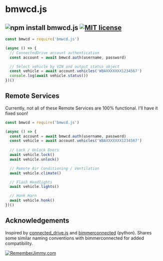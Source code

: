 # bmwcd.js

## ![npm install bmwcd.js](https://img.shields.io/badge/npm%20install-bmwcd.js-red) [![MIT license](https://img.shields.io/badge/-MIT%20License-8dddff.svg)](https://lbesson.mit-license.org/)

```javascript
const bmwcd = require('bmwcd.js')

(async () => {
  // ConnectedDrive account authentication
  const account = await bmwcd.auth(username, password)

  // Select vehicle by VIN and output status object
  const vehicle = await account.vehicles('WBAXXXXXXX1234567')
  console.log(await vehicle.status())
})()
```

## Remote Services

Currently, not all of these Remote Services are 100% functional. I'll have it fixed soon!

```javascript
const bmwcd = require('bmwcd.js')

(async () => {
  const account = await bmwcd.auth(username, password)
  const vehicle = await account.vehicles('WBAXXXXXXX1234567')
  
  // Lock / Unlock Doors
  await vehicle.lock()
  await vehicle.unlock()

  // Remote Air Conditioning / Ventilation
  await vehicle.climate()

  // Flash Headlights
  await vehicle.lights()

  // Honk Horn
  await vehicle.honk()
})()
```

## Acknowledgements

Inspired by [connected_drive.js](https://github.com/1source-ac/connected_drive.js) and [bimmerconnected](https://github.com/bimmerconnected/bimmer_connected) (python). Shares some similar naming conventions with bimmerconnected for added compatibility.

[![RememberJimmy.com](https://img.shields.io/badge/-RememberJimmy.com-3f3d56)](https://www.rememberjimmy.com)
